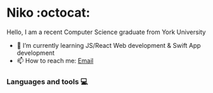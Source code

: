 # Niko :octocat:

Hello, I am a recent Computer Science graduate from York University
- 🌱 I’m currently learning JS/React Web development & Swift App development
- 📫 How to reach me: [Email](mailto:diamantakisniko@gmail.com)

### Languages and tools :computer:




<!--
**nikodiam99/nikodiam99** is a ✨ _special_ ✨ repository because its `README.md` (this file) appears on your GitHub profile.

Here are some ideas to get you started:

- 🔭 I’m currently working on ...
- 🌱 I’m currently learning ...
- 👯 I’m looking to collaborate on ...
- 🤔 I’m looking for help with ...
- 💬 Ask me about ...
- 📫 How to reach me: ...
- 😄 Pronouns: ...
- ⚡ Fun fact: ...
-->
